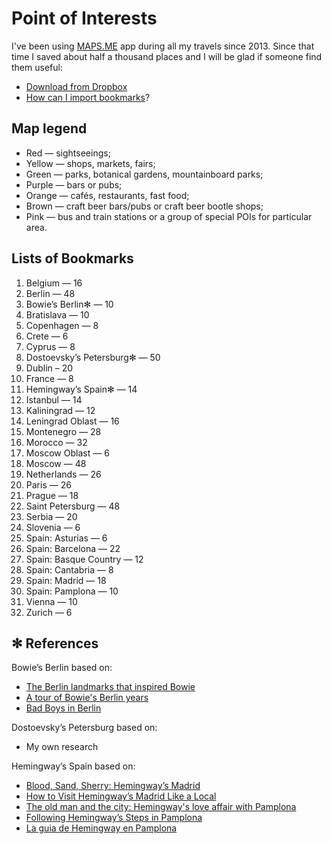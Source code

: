 # Point of Interests

I've been using [MAPS.ME](https://maps.me) app during all my travels since 2013. Since that time I saved about half a thousand places and I will be glad if someone find them useful:
* [Download from Dropbox](https://www.dropbox.com/sh/rp62t42zd4thlzn/AAC5bTe7wtCfzrYE_1MzUTgra?dl=0)
* [How can I import bookmarks](https://support.maps.me/hc/en-us/articles/207895029-How-can-I-import-bookmarks-)?

## Map legend

* Red — sightseeings;
* Yellow — shops, markets, fairs;
* Green — parks, botanical gardens, mountainboard parks;
* Purple — bars or pubs;
* Orange — cafés, restaurants, fast food;
* Brown — craft beer bars/pubs or craft beer bootle shops;
* Pink — bus and train stations or a group of special POIs for particular area.

## Lists of Bookmarks

1. Belgium — 16
1. Berlin — 48
1. Bowie’s Berlin✻ — 10
1. Bratislava — 10
1. Copenhagen — 8
1. Crete — 6
1. Cyprus — 8
1. Dostoevsky’s Petersburg✻ — 50
1. Dublin – 20
1. France — 8
1. Hemingway’s Spain✻ — 14
1. Istanbul — 14
1. Kaliningrad — 12
1. Leningrad Oblast — 16
1. Montenegro — 28
1. Morocco — 32
1. Moscow Oblast — 6
1. Moscow — 48
1. Netherlands — 26
1. Paris — 26
1. Prague — 18
1. Saint Petersburg — 48
1. Serbia — 20
1. Slovenia — 6
1. Spain: Asturias — 6
1. Spain: Barcelona — 22
1. Spain: Basque Country — 12
1. Spain: Cantabria — 8
1. Spain: Madrid — 18
1. Spain: Pamplona — 10
1. Vienna — 10
1. Zurich — 6

## ✻ References

Bowie’s Berlin based on:
* [The Berlin landmarks that inspired Bowie](https://www.ft.com/content/b20113b0-8753-11e3-9c5c-00144feab7de)
* [A tour of Bowie's Berlin years](https://fotostrasse.com/david-bowies-berlin/)
* [Bad Boys in Berlin](http://www.bowiegoldenyears.com/press/79-10-04-rolling-stone.html)

Dostoevsky’s Petersburg based on:

* My own research

Hemingway’s Spain based on:

* [Blood, Sand, Sherry: Hemingway’s Madrid](https://www.nytimes.com/2011/06/19/travel/a-tour-of-hemingways-madrid.html?_r=0)
* [How to Visit Hemingway’s Madrid Like a Local](https://untappedcities.com/2012/03/13/how-to-visit-hemingways-madrid-like-a-local/)
* [The old man and the city: Hemingway's love affair with Pamplona](https://www.independent.co.uk/travel/europe/the-old-man-and-the-city-hemingways-love-affair-with-pamplona-2305392.html)
* [Following Hemingway’s Steps in Pamplona](http://www.turismo.navarra.es/eng/organice-viaje/recurso.aspx?o=4798)
* [La guia de Hemingway en Pamplona](http://www.ernesthemingway.es/index.php?view=article&id=17%3Ala-guia-de-hemingway-en-pamplona)
